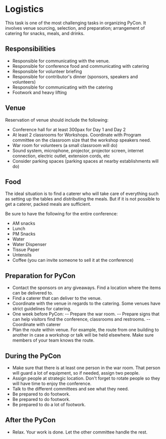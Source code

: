 # Logistics

This task is one of the most challenging tasks in organizing PyCon. It involves venue sourcing, selection, and preparation; arrangement of catering for snacks, meals, and drinks.

## Responsibilities

- Responsible for communicating with the venue.
- Responsible for conference food and communicating with catering
- Responsible for volunteer briefing
- Responsible for contributor's dinner (sponsors, speakers and volunteers)
- Responsible for communicating with the catering
- Footwork and heavy lifting

## Venue
Reservation of venue should include the following:
- Conference hall for at least 300pax for Day 1 and Day 2
- At least 2 classrooms for Workshops. Coordinate with Program committee on the classroom size that the workshop speakers need.
- War room for volunteers (a small classroom will do)
- Sound system, microphone, projector, projector screen, internet connection, electric outlet, extension cords, etc
- Consider parking spaces (parking spaces at nearby establishments will do)

## Food
The ideal situation is to find a caterer who will take care of everything such as setting up the tables and distributing the meals. But if it is not possible to get a caterer, packed meals are sufficient. 

Be sure to have the following for the entire conference:
   - AM snacks 
   - Lunch
   - PM Snacks
   - Water
   - Water Dispenser
   - Tissue Paper
   - Untensils
   - Coffee (you can invite someone to sell it at the conference)
   
## Preparation for PyCon
- Contact the sponsors on any giveaways. Find a location where the items can be delivered to.
- Find a caterer that can deliver to the venue.
- Coordinate with the venue in regards to the catering. Some venues have strict guidelines for catering.
- One week before PyCon:
-- Prepare the war room.
-- Prepare signs that can help visitors find the conference, classrooms and restrooms.
-- Coordinate with caterer
- Plan the route within venue. For example, the route from one building to another in case a workshop or talk will be held elsewhere. Make sure members of your team knows the route.

## During the PyCon
- Make sure that there is at least one person in the war room. That person will guard a lot of equipment, so if needed, assign two people.
- Assign people at strategic location. Don't forget to rotate people so they will have time to enjoy the conference.
- Talk to the different committees and see what they need.
- Be prepared to do footwork.
- Be prepared to do footwork.
- Be prepared to do a lot of footwork.

## After the PyCon
- Relax. Your work is done. Let the other committee handle the rest.